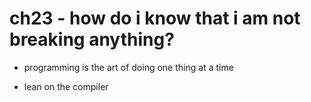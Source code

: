 # ch23 - how do i know that i am not breaking anything?

- programming is the art of doing one thing at a time

- lean on the compiler

